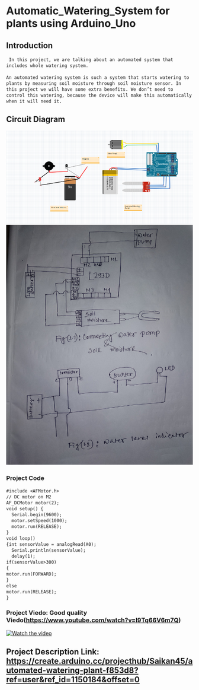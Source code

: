 # Automatic_Watering_System for plants using Arduino_Uno
 ## Introduction
 ``` 
  In this project, we are talking about an automated system that includes whole watering system.

An automated watering system is such a system that starts watering to plants by measuring soil moisture through soil moisture sensor. In this project we will have some extra benefits. We don’t need to control this watering, because the device will make this automatically when it will need it.
```

## Circuit Diagram
![Image](Capture.PNG)
![Image](circuit.jpg)
### Project Code

```
#include <AFMotor.h>
// DC motor on M2
AF_DCMotor motor(2);
void setup() {
  Serial.begin(9600);          
  motor.setSpeed(1000);
  motor.run(RELEASE);
}
void loop()
{int sensorValue = analogRead(A0);
  Serial.println(sensorValue);
  delay(1);       
if(sensorValue>300)
{
motor.run(FORWARD);
}
else
motor.run(RELEASE);
}
```
### Project Viedo: Good quality Viedo(https://www.youtube.com/watch?v=l9Tq66V6m7Q)


[![Watch the video](https://orderyourvideo-14c1.kxcdn.com/wp-content/uploads/click-here.jpg)](https://www.youtube.com/watch?v=l9Tq66V6m7Q)

## Project Description Link: https://create.arduino.cc/projecthub/Saikan45/automated-watering-plant-f853d8?ref=user&ref_id=1150184&offset=0

